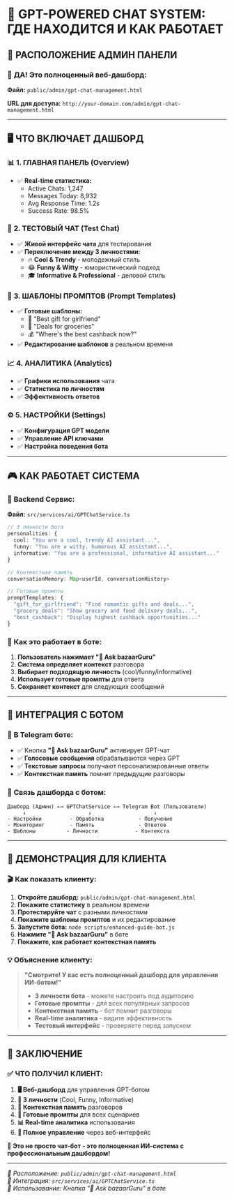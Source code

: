 # 🤖 GPT-POWERED CHAT SYSTEM: ГДЕ НАХОДИТСЯ И КАК РАБОТАЕТ

## 📍 РАСПОЛОЖЕНИЕ АДМИН ПАНЕЛИ

### 🎯 **ДА! Это полноценный веб-дашборд:**
**Файл:** `public/admin/gpt-chat-management.html`

**URL для доступа:** `http://your-domain.com/admin/gpt-chat-management.html`

---

## 🖥️ ЧТО ВКЛЮЧАЕТ ДАШБОРД

### 📊 **1. ГЛАВНАЯ ПАНЕЛЬ (Overview)**
- ✅ **Real-time статистика:**
  - Active Chats: 1,247
  - Messages Today: 8,932
  - Avg Response Time: 1.2s
  - Success Rate: 98.5%

### 💬 **2. ТЕСТОВЫЙ ЧАТ (Test Chat)**
- ✅ **Живой интерфейс чата** для тестирования
- ✅ **Переключение между 3 личностями:**
  - 🔥 **Cool & Trendy** - молодежный стиль
  - 😂 **Funny & Witty** - юмористический подход
  - 🎓 **Informative & Professional** - деловой стиль

### 📝 **3. ШАБЛОНЫ ПРОМПТОВ (Prompt Templates)**
- ✅ **Готовые шаблоны:**
  - 🎁 "Best gift for girlfriend"
  - 🛒 "Deals for groceries"
  - 💰 "Where's the best cashback now?"
- ✅ **Редактирование шаблонов** в реальном времени

### 📈 **4. АНАЛИТИКА (Analytics)**
- ✅ **Графики использования** чата
- ✅ **Статистика по личностям**
- ✅ **Эффективность ответов**

### ⚙️ **5. НАСТРОЙКИ (Settings)**
- ✅ **Конфигурация GPT модели**
- ✅ **Управление API ключами**
- ✅ **Настройка поведения бота**

---

## 🎮 КАК РАБОТАЕТ СИСТЕМА

### 🤖 **Backend Сервис:**
**Файл:** `src/services/ai/GPTChatService.ts`

```typescript
// 3 личности бота
personalities: {
  cool: "You are a cool, trendy AI assistant...",
  funny: "You are a witty, humorous AI assistant...", 
  informative: "You are a professional, informative AI assistant..."
}

// Контекстная память
conversationMemory: Map<userId, conversationHistory>

// Готовые промпты
promptTemplates: {
  "gift_for_girlfriend": "Find romantic gifts and deals...",
  "grocery_deals": "Show grocery and food delivery deals...",
  "best_cashback": "Display highest cashback opportunities..."
}
```

### 🎯 **Как это работает в боте:**
1. **Пользователь нажимает "🧠 Ask bazaarGuru"**
2. **Система определяет контекст** разговора
3. **Выбирает подходящую личность** (cool/funny/informative)
4. **Использует готовые промпты** для ответа
5. **Сохраняет контекст** для следующих сообщений

---

## 🎯 ИНТЕГРАЦИЯ С БОТОМ

### 📱 **В Telegram боте:**
- ✅ Кнопка **"🧠 Ask bazaarGuru"** активирует GPT-чат
- ✅ **Голосовые сообщения** обрабатываются через GPT
- ✅ **Текстовые запросы** получают персонализированные ответы
- ✅ **Контекстная память** помнит предыдущие разговоры

### 🔄 **Связь дашборда с ботом:**
```
Дашборд (Админ) ←→ GPTChatService ←→ Telegram Bot (Пользователи)
     ↓                    ↓                    ↓
- Настройки         - Обработка           - Получение
- Мониторинг        - Память              - Ответов  
- Шаблоны          - Личности            - Контекста
```

---

## 🚀 ДЕМОНСТРАЦИЯ ДЛЯ КЛИЕНТА

### 🎬 **Как показать клиенту:**

1. **Откройте дашборд:** `public/admin/gpt-chat-management.html`
2. **Покажите статистику** в реальном времени
3. **Протестируйте чат** с разными личностями
4. **Покажите шаблоны промптов** и их редактирование
5. **Запустите бота:** `node scripts/enhanced-guide-bot.js`
6. **Нажмите "🧠 Ask bazaarGuru"** в боте
7. **Покажите, как работает контекстная память**

### 💡 **Объяснение клиенту:**

> **"Смотрите! У вас есть полноценный дашборд для управления ИИ-ботом!"**
>
> - **3 личности бота** - можете настроить под аудиторию
> - **Готовые промпты** - для всех популярных запросов  
> - **Контекстная память** - бот помнит разговоры
> - **Real-time аналитика** - видите эффективность
> - **Тестовый интерфейс** - проверяете перед запуском

---

## 🎊 ЗАКЛЮЧЕНИЕ

### ✅ **ЧТО ПОЛУЧИЛ КЛИЕНТ:**

1. **🖥️ Веб-дашборд** для управления GPT-ботом
2. **🤖 3 личности** (Cool, Funny, Informative)  
3. **💭 Контекстная память** разговоров
4. **📝 Готовые промпты** для всех сценариев
5. **📊 Real-time аналитика** использования
6. **🔧 Полное управление** через веб-интерфейс

**🎯 Это не просто чат-бот - это полноценная ИИ-система с профессиональным дашбордом!**

---

*📍 Расположение: `public/admin/gpt-chat-management.html`*  
*🔗 Интеграция: `src/services/ai/GPTChatService.ts`*  
*🤖 Использование: Кнопка "🧠 Ask bazaarGuru" в боте*